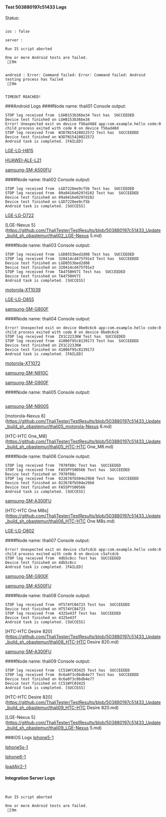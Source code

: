 #### Test 503880197c51433 Logs

Status: 
```

ios : false

server : 
 
Run IS script aborted
 
One or more Android tests are failed.
 [0m


android : Error: Command failed: Error: Command failed: Android testing process has failed
 [0m


TIMEOUT REACHED!
```
###Android Logs
####Node name: thali01
Console output:
```
STOP log received from  LGH8153b36be34 Test has  SUCCEEDED
Device test finished on LGH8153b36be34 
Error! Unexpected exit on device f56ad48d app:com.example.hello code:0 
child process exited with code 0 on device f56ad48d 
STOP log received from  W3D7N15428022572 Test has  SUCCEEDED
Device test finished on W3D7N15428022572 
Android task is completed. [FAILED]
```
[LGE-LG-H815](https://github.com/ThaliTester/TestResults/blob/503880197c51433_Update_build_sh_obastemur/thali01_LGE-LG-H815.md)

[HUAWEI-ALE-L21](https://github.com/ThaliTester/TestResults/blob/503880197c51433_Update_build_sh_obastemur/thali01_HUAWEI-ALE-L21.md)

[samsung-SM-A500FU](https://github.com/ThaliTester/TestResults/blob/503880197c51433_Update_build_sh_obastemur/thali01_samsung-SM-A500FU.md)

####Node name: thali02
Console output:
```
STOP log received from  LGD7228ee9cf5b Test has  SUCCEEDED
STOP log received from  09a9416e0297d102 Test has  SUCCEEDED
Device test finished on 09a9416e0297d102 
Device test finished on LGD7228ee9cf5b 
Android task is completed. [SUCCESS]
```
[LGE-LG-D722](https://github.com/ThaliTester/TestResults/blob/503880197c51433_Update_build_sh_obastemur/thali02_LGE-LG-D722.md)

[LGE-Nexus 5](https://github.com/ThaliTester/TestResults/blob/503880197c51433_Update_build_sh_obastemur/thali02_LGE-Nexus 5.md)

####Node name: thali03
Console output:
```
STOP log received from  LGD8553bed2d08 Test has  SUCCEEDED
STOP log received from  320414cd475f91e3 Test has  SUCCEEDED
Device test finished on LGD8553bed2d08 
Device test finished on 320414cd475f91e3 
STOP log received from  TA4750HV7I Test has  SUCCEEDED
Device test finished on TA4750HV7I 
Android task is completed. [SUCCESS]
```
[motorola-XT1039](https://github.com/ThaliTester/TestResults/blob/503880197c51433_Update_build_sh_obastemur/thali03_motorola-XT1039.md)

[LGE-LG-D855](https://github.com/ThaliTester/TestResults/blob/503880197c51433_Update_build_sh_obastemur/thali03_LGE-LG-D855.md)

[samsung-SM-G800F](https://github.com/ThaliTester/TestResults/blob/503880197c51433_Update_build_sh_obastemur/thali03_samsung-SM-G800F.md)

####Node name: thali04
Console output:
```
Error! Unexpected exit on device 0be0c6c6 app:com.example.hello code:0 
child process exited with code 0 on device 0be0c6c6 
STOP log received from  ZX1C223JKW Test has  SUCCEEDED
STOP log received from  41006f95c8139173 Test has  SUCCEEDED
Device test finished on ZX1C223JKW 
Device test finished on 41006f95c8139173 
Android task is completed. [FAILED]
```
[motorola-XT1072](https://github.com/ThaliTester/TestResults/blob/503880197c51433_Update_build_sh_obastemur/thali04_motorola-XT1072.md)

[samsung-SM-N910C](https://github.com/ThaliTester/TestResults/blob/503880197c51433_Update_build_sh_obastemur/thali04_samsung-SM-N910C.md)

[samsung-SM-G900F](https://github.com/ThaliTester/TestResults/blob/503880197c51433_Update_build_sh_obastemur/thali04_samsung-SM-G900F.md)

####Node name: thali05
Console output:
```
```
[samsung-SM-N9005](https://github.com/ThaliTester/TestResults/blob/503880197c51433_Update_build_sh_obastemur/thali05_samsung-SM-N9005.md)

[motorola-Nexus 6](https://github.com/ThaliTester/TestResults/blob/503880197c51433_Update_build_sh_obastemur/thali05_motorola-Nexus 6.md)

[HTC-HTC One_M8](https://github.com/ThaliTester/TestResults/blob/503880197c51433_Update_build_sh_obastemur/thali05_HTC-HTC One_M8.md)

####Node name: thali06
Console output:
```
STOP log received from  7970f88c Test has  SUCCEEDED
STOP log received from  FA55PYS00566 Test has  SUCCEEDED
Device test finished on 7970f88c 
STOP log received from  022678fb504e29b0 Test has  SUCCEEDED
Device test finished on 022678fb504e29b0 
Device test finished on FA55PYS00566 
Android task is completed. [SUCCESS]
```
[samsung-SM-A300FU](https://github.com/ThaliTester/TestResults/blob/503880197c51433_Update_build_sh_obastemur/thali06_samsung-SM-A300FU.md)

[HTC-HTC One M8s](https://github.com/ThaliTester/TestResults/blob/503880197c51433_Update_build_sh_obastemur/thali06_HTC-HTC One M8s.md)

[LGE-LG-D802](https://github.com/ThaliTester/TestResults/blob/503880197c51433_Update_build_sh_obastemur/thali06_LGE-LG-D802.md)

####Node name: thali07
Console output:
```
Error! Unexpected exit on device c5afcdcb app:com.example.hello code:0 
child process exited with code 0 on device c5afcdcb 
STOP log received from  4db5c8cc Test has  SUCCEEDED
Device test finished on 4db5c8cc 
Android task is completed. [FAILED]
```
[samsung-SM-G900F](https://github.com/ThaliTester/TestResults/blob/503880197c51433_Update_build_sh_obastemur/thali07_samsung-SM-G900F.md)

[samsung-SM-A500FU](https://github.com/ThaliTester/TestResults/blob/503880197c51433_Update_build_sh_obastemur/thali07_samsung-SM-A500FU.md)

####Node name: thali08
Console output:
```
STOP log received from  HT574YC04723 Test has  SUCCEEDED
Device test finished on HT574YC04723 
STOP log received from  4325e43f Test has  SUCCEEDED
Device test finished on 4325e43f 
Android task is completed. [SUCCESS]
```
[HTC-HTC Desire 820](https://github.com/ThaliTester/TestResults/blob/503880197c51433_Update_build_sh_obastemur/thali08_HTC-HTC Desire 820.md)

[samsung-SM-A300FU](https://github.com/ThaliTester/TestResults/blob/503880197c51433_Update_build_sh_obastemur/thali08_samsung-SM-A300FU.md)

####Node name: thali09
Console output:
```
STOP log received from  CC51WYC03425 Test has  SUCCEEDED
STOP log received from  0c6a0f3c0bdb4e77 Test has  SUCCEEDED
Device test finished on 0c6a0f3c0bdb4e77 
Device test finished on CC51WYC03425 
Android task is completed. [SUCCESS]
```
[HTC-HTC Desire 820](https://github.com/ThaliTester/TestResults/blob/503880197c51433_Update_build_sh_obastemur/thali09_HTC-HTC Desire 820.md)

[LGE-Nexus 5](https://github.com/ThaliTester/TestResults/blob/503880197c51433_Update_build_sh_obastemur/thali09_LGE-Nexus 5.md)




###iOS Logs
[Iphone5-1](https://github.com/ThaliTester/TestResults/blob/503880197c51433_Update_build_sh_obastemur/iOS_Iphone5-1.md)

[Iphone5s-1](https://github.com/ThaliTester/TestResults/blob/503880197c51433_Update_build_sh_obastemur/iOS_Iphone5s-1.md)

[Iphone6-1](https://github.com/ThaliTester/TestResults/blob/503880197c51433_Update_build_sh_obastemur/iOS_Iphone6-1.md)

[IpadAir2-1](https://github.com/ThaliTester/TestResults/blob/503880197c51433_Update_build_sh_obastemur/iOS_IpadAir2-1.md)


#### Integration Server Logs
```

 
Run IS script aborted
 
One or more Android tests are failed.
 [0m

```

